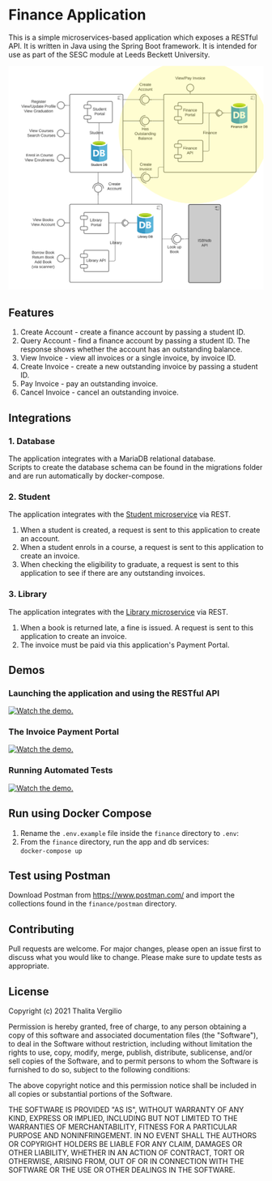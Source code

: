 # Finance Application
This is a simple microservices-based application which exposes a RESTful API. It is written in Java using the Spring Boot framework. It is intended for use as part of the SESC module at Leeds Beckett University.

![component diagram](src/main/resources/static/finance.png "Component Diagram")

## Features
1. Create Account - create a finance account by passing a student ID.
2. Query Account - find a finance account by passing a student ID. The response shows whether the account has an outstanding balance.
3. View Invoice - view all invoices or a single invoice, by invoice ID.
4. Create Invoice - create a new outstanding invoice by passing a student ID.
5. Pay Invoice - pay an outstanding invoice.
6. Cancel Invoice - cancel an outstanding invoice.

## Integrations
### 1. Database
The application integrates with a MariaDB relational database.</br>
Scripts to create the database schema can be found in the migrations folder and are run automatically by docker-compose.

### 2. Student
The application integrates with the [Student microservice](https://github.com/tvergilio/student) via REST.
1. When a student is created, a request is sent to this application to create an account.
2. When a student enrols in a course, a request is sent to this application to create an invoice.
3. When checking the eligibility to graduate, a request is sent to this application to see if there are any outstanding invoices.

### 3. Library
The application integrates with the [Library microservice](https://github.com/AidanCurley/CESBooks) via REST.
1. When a book is returned late, a fine is issued. A request is sent to this application to create an invoice.
2. The invoice must be paid via this application's Payment Portal.

## Demos
### Launching the application and using the RESTful API
[![Watch the demo.](http://img.youtube.com/vi/zN4qPE-a5Xs/hqdefault.jpg)](https://youtu.be/zN4qPE-a5Xs)
### The Invoice Payment Portal
[![Watch the demo.](http://img.youtube.com/vi/oLiHyhMdSwA/hqdefault.jpg)](https://youtu.be/oLiHyhMdSwA)
### Running Automated Tests
[![Watch the demo.](http://img.youtube.com/vi/Nqa4v2hf-IY/hqdefault.jpg)](https://youtu.be/Nqa4v2hf-IY)

## Run using Docker Compose
1. Rename the `.env.example` file inside the `finance` directory to `.env`:<br/>
2. From the `finance` directory, run the app and db services:<br/>
   `docker-compose up`

## Test using Postman
Download Postman from https://www.postman.com/ and import the collections found in the `finance/postman` directory.

## Contributing
Pull requests are welcome. For major changes, please open an issue first to discuss what you would like to change.
Please make sure to update tests as appropriate.

## License
Copyright (c) 2021 Thalita Vergilio

Permission is hereby granted, free of charge, to any person obtaining a copy
of this software and associated documentation files (the "Software"), to deal
in the Software without restriction, including without limitation the rights
to use, copy, modify, merge, publish, distribute, sublicense, and/or sell
copies of the Software, and to permit persons to whom the Software is
furnished to do so, subject to the following conditions:

The above copyright notice and this permission notice shall be included in all
copies or substantial portions of the Software.

THE SOFTWARE IS PROVIDED "AS IS", WITHOUT WARRANTY OF ANY KIND, EXPRESS OR
IMPLIED, INCLUDING BUT NOT LIMITED TO THE WARRANTIES OF MERCHANTABILITY,
FITNESS FOR A PARTICULAR PURPOSE AND NONINFRINGEMENT. IN NO EVENT SHALL THE
AUTHORS OR COPYRIGHT HOLDERS BE LIABLE FOR ANY CLAIM, DAMAGES OR OTHER
LIABILITY, WHETHER IN AN ACTION OF CONTRACT, TORT OR OTHERWISE, ARISING FROM,
OUT OF OR IN CONNECTION WITH THE SOFTWARE OR THE USE OR OTHER DEALINGS IN THE
SOFTWARE.